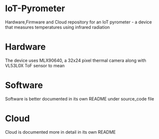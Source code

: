 # IoT-Pyrometer
Hardware,Firmware and Cloud repository for an IoT pyrometer - a device that measures temperatures using infrared radiation

# Hardware 
The device uses MLX90640, a 32x24 pixel thermal camera along with VL53L0X ToF sensor to mean

# Software
Software is better documented in its own README under source_code file

# Cloud
Cloud is documented more in detail in its own README
